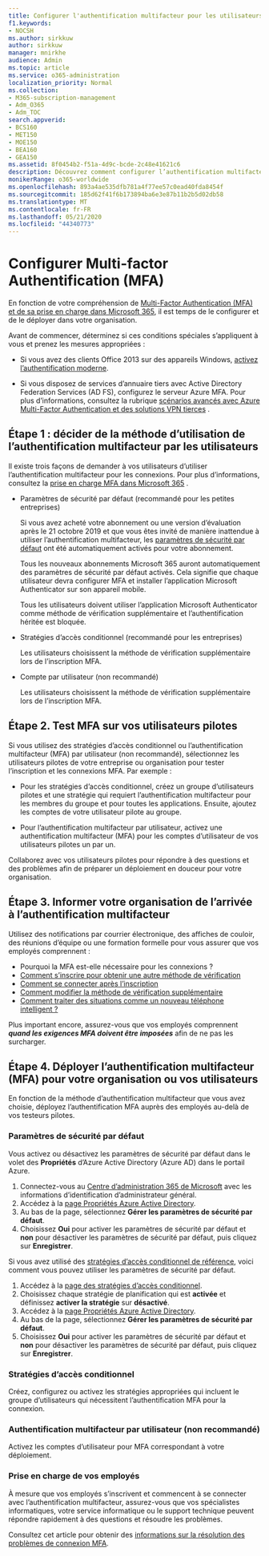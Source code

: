 ```yaml
---
title: Configurer l'authentification multifacteur pour les utilisateurs
f1.keywords:
- NOCSH
ms.author: sirkkuw
author: sirkkuw
manager: mnirkhe
audience: Admin
ms.topic: article
ms.service: o365-administration
localization_priority: Normal
ms.collection:
- M365-subscription-management
- Adm_O365
- Adm_TOC
search.appverid:
- BCS160
- MET150
- MOE150
- BEA160
- GEA150
ms.assetid: 8f0454b2-f51a-4d9c-bcde-2c48e41621c6
description: Découvrez comment configurer l’authentification multifacteur pour votre organisation.
monikerRange: o365-worldwide
ms.openlocfilehash: 893a4ae535dfb781a4f77ee57c0ead40fda8454f
ms.sourcegitcommit: 185d62f41f6b173894ba6e3e87b11b2b5d02db58
ms.translationtype: MT
ms.contentlocale: fr-FR
ms.lasthandoff: 05/21/2020
ms.locfileid: "44340773"
---
```

# <a name="set-up-multi-factor-authentication"></a>Configurer Multi-factor Authentification (MFA)
  
En fonction de votre compréhension de [Multi-Factor Authentication (MFA) et de sa prise en charge dans Microsoft 365](multi-factor-authentication-microsoft-365.md), il est temps de le configurer et de le déployer dans votre organisation.

Avant de commencer, déterminez si ces conditions spéciales s’appliquent à vous et prenez les mesures appropriées :

- Si vous avez des clients Office 2013 sur des appareils Windows, [activez l’authentification moderne](https://docs.microsoft.com/microsoft-365/admin/security-and-compliance/enable-modern-authentication).

- Si vous disposez de services d’annuaire tiers avec Active Directory Federation Services (AD FS), configurez le serveur Azure MFA. Pour plus d’informations, consultez la rubrique [scénarios avancés avec Azure Multi-Factor Authentication et des solutions VPN tierces](https://docs.microsoft.com/azure/active-directory/authentication/howto-mfaserver-nps-vpn) .

## <a name="step-1-decide-on-the-method-of-requiring-your-users-to-use-mfa"></a>Étape 1 : décider de la méthode d’utilisation de l’authentification multifacteur par les utilisateurs

Il existe trois façons de demander à vos utilisateurs d’utiliser l’authentification multifacteur pour les connexions. Pour plus d’informations, consultez la [prise en charge MFA dans Microsoft 365](multi-factor-authentication-microsoft-365.md) .

- Paramètres de sécurité par défaut (recommandé pour les petites entreprises)

  Si vous avez acheté votre abonnement ou une version d’évaluation après le 21 octobre 2019 et que vous êtes invité de manière inattendue à utiliser l’authentification multifacteur, les [paramètres de sécurité par défaut](https://docs.microsoft.com/azure/active-directory/fundamentals/concept-fundamentals-security-defaults) ont été automatiquement activés pour votre abonnement.
  
  Tous les nouveaux abonnements Microsoft 365 auront automatiquement des paramètres de sécurité par défaut activés. Cela signifie que chaque utilisateur devra configurer MFA et installer l’application Microsoft Authenticator sur son appareil mobile.

  Tous les utilisateurs doivent utiliser l’application Microsoft Authenticator comme méthode de vérification supplémentaire et l’authentification héritée est bloquée. 

- Stratégies d’accès conditionnel (recommandé pour les entreprises)

  Les utilisateurs choisissent la méthode de vérification supplémentaire lors de l’inscription MFA.

- Compte par utilisateur (non recommandé)

  Les utilisateurs choisissent la méthode de vérification supplémentaire lors de l’inscription MFA.

## <a name="step-2-test-mfa-on-your-pilot-users"></a>Étape 2. Test MFA sur vos utilisateurs pilotes

Si vous utilisez des stratégies d’accès conditionnel ou l’authentification multifacteur (MFA) par utilisateur (non recommandé), sélectionnez les utilisateurs pilotes de votre entreprise ou organisation pour tester l’inscription et les connexions MFA. Par exemple :

- Pour les stratégies d’accès conditionnel, créez un groupe d’utilisateurs pilotes et une stratégie qui requiert l’authentification multifacteur pour les membres du groupe et pour toutes les applications. Ensuite, ajoutez les comptes de votre utilisateur pilote au groupe.

- Pour l’authentification multifacteur par utilisateur, activez une authentification multifacteur (MFA) pour les comptes d’utilisateur de vos utilisateurs pilotes un par un.

Collaborez avec vos utilisateurs pilotes pour répondre à des questions et des problèmes afin de préparer un déploiement en douceur pour votre organisation.

## <a name="step-3-inform-your-organization-that-mfa-is-coming"></a>Étape 3. Informer votre organisation de l’arrivée à l’authentification multifacteur

Utilisez des notifications par courrier électronique, des affiches de couloir, des réunions d’équipe ou une formation formelle pour vous assurer que vos employés comprennent :

- Pourquoi la MFA est-elle nécessaire pour les connexions ?
- [Comment s’inscrire pour obtenir une autre méthode de vérification](https://support.office.com/article/set-up-your-microsoft-365-sign-in-for-multi-factor-authentication-ace1d096-61e5-449b-a875-58eb3d74de14?ui=en-US&rs=en-001&ad=US)
- [Comment se connecter après l’inscription](https://support.office.com/article/sign-in-to-microsoft-365-with-multi-factor-authentication-2b856342-170a-438e-9a4f-3c092394d3cb)
- [Comment modifier la méthode de vérification supplémentaire](https://support.office.com/article/change-how-you-do-additional-verification-956ec8d0-7081-4518-a701-f8414cc20831)
- [Comment traiter des situations comme un nouveau téléphone intelligent ?](https://support.office.com/article/fix-common-problems-with-multi-factor-authentication-6951be76-af50-49a4-847f-21391eaa59f2)

Plus important encore, assurez-vous que vos employés comprennent ***quand les exigences MFA doivent être imposées*** afin de ne pas les surcharger.

## <a name="step-4-roll-out-the-mfa-requirement-to-your-organization-or-users"></a>Étape 4. Déployer l’authentification multifacteur (MFA) pour votre organisation ou vos utilisateurs

En fonction de la méthode d’authentification multifacteur que vous avez choisie, déployez l’authentification MFA auprès des employés au-delà de vos testeurs pilotes.

### <a name="security-defaults"></a>Paramètres de sécurité par défaut

Vous activez ou désactivez les paramètres de sécurité par défaut dans le volet des **Propriétés** d’Azure Active Directory (Azure AD) dans le portail Azure.

1.  Connectez-vous au [Centre d’administration 365 de Microsoft](https://admin.microsoft.com) avec les informations d’identification d’administrateur général.
2.  Accédez à la [page Propriétés Azure Active Directory](https://portal.azure.com/#blade/Microsoft_AAD_IAM/ActiveDirectoryMenuBlade/Properties).
3.  Au bas de la page, sélectionnez **Gérer les paramètres de sécurité par défaut**.
4.  Choisissez **Oui** pour activer les paramètres de sécurité par défaut et **non** pour désactiver les paramètres de sécurité par défaut, puis cliquez sur **Enregistrer**.

Si vous avez utilisé des [stratégies d’accès conditionnel de référence](https://docs.microsoft.com/azure/active-directory/conditional-access/concept-baseline-protection), voici comment vous pouvez utiliser les paramètres de sécurité par défaut.

1.  Accédez à la [page des stratégies d’accès conditionnel](https://portal.azure.com/#blade/Microsoft_AAD_IAM/ConditionalAccessBlade/Policies).
2.  Choisissez chaque stratégie de planification qui est **activée** et définissez **activer la stratégie** sur **désactivé**.
2.  Accédez à la [page Propriétés Azure Active Directory](https://portal.azure.com/#blade/Microsoft_AAD_IAM/ActiveDirectoryMenuBlade/Properties).
4.  Au bas de la page, sélectionnez **Gérer les paramètres de sécurité par défaut**.
5.  Choisissez **Oui** pour activer les paramètres de sécurité par défaut et **non** pour désactiver les paramètres de sécurité par défaut, puis cliquez sur **Enregistrer**.

### <a name="conditional-access-policies"></a>Stratégies d’accès conditionnel

Créez, configurez ou activez les stratégies appropriées qui incluent le groupe d’utilisateurs qui nécessitent l’authentification MFA pour la connexion.

### <a name="per-user-mfa-not-recommended"></a>Authentification multifacteur par utilisateur (non recommandé)

Activez les comptes d’utilisateur pour MFA correspondant à votre déploiement.

### <a name="supporting-your-employees"></a>Prise en charge de vos employés

À mesure que vos employés s’inscrivent et commencent à se connecter avec l’authentification multifacteur, assurez-vous que vos spécialistes informatiques, votre service informatique ou le support technique peuvent répondre rapidement à des questions et résoudre les problèmes.

Consultez cet article pour obtenir des [informations sur la résolution des problèmes de connexion MFA](https://support.office.com/article/fix-common-problems-with-multi-factor-authentication-6951be76-af50-49a4-847f-21391eaa59f2). 


